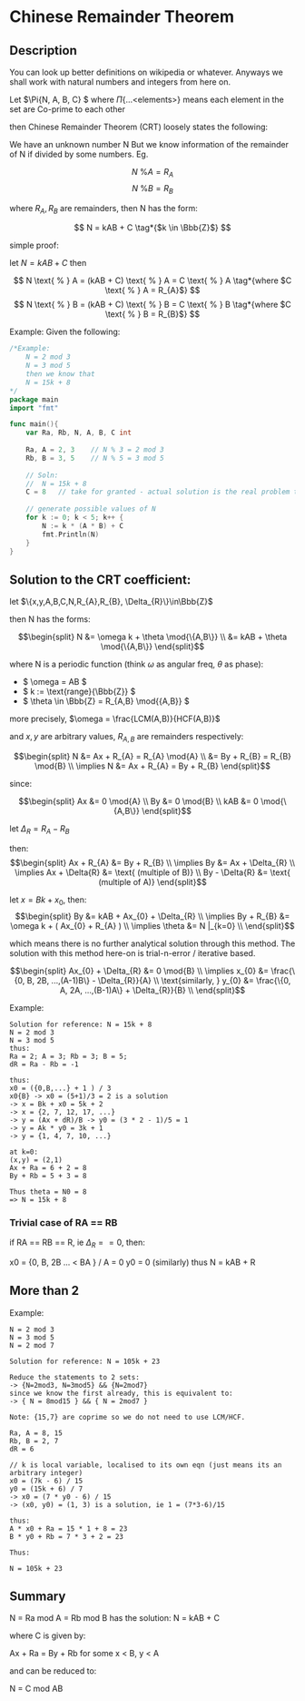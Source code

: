# Chinese Remainder Theorem

## Description

You can look up better definitions on wikipedia or whatever. Anyways we shall work with natural numbers and integers from here on.

Let $\Pi\{N, A, B, C\} $ where $\Pi\{\ldots\text{<elements>}\}$ means each element in the set are Co-prime to each other

then Chinese Remainder Theorem (CRT) loosely states the following:


We have an unknown number N
But we know information of the remainder of N if divided by some numbers. Eg.

$$  N \text{ \% } A = R_{A}   $$
$$  N \text{ \% } B = R_{B}   $$

where $R_{A}, R_{B}$ are remainders, then N has the form:

$$  N = kAB + C      \tag*{$k \in \Bbb{Z}$}    $$

simple proof:

let $N = kAB + C$ then

$$ N \text{ % } A = (kAB + C) \text{ % } A = C \text{ % } A \tag*{where $C \text{ % } A = R_{A}$} $$
$$ N \text{ % } B = (kAB + C) \text{ % } B = C \text{ % } B \tag*{where $C \text{ % } B = R_{B}$} $$

Example: Given the following:

```go
/*Example:
    N = 2 mod 3
    N = 3 mod 5
    then we know that
    N = 15k + 8
*/
package main
import "fmt"

func main(){
	var Ra, Rb, N, A, B, C int
	
	Ra, A = 2, 3    // N % 3 = 2 mod 3
	Rb, B = 3, 5    // N % 5 = 3 mod 5
	
	// Soln:
	//  N = 15k + 8
	C = 8   // take for granted - actual solution is the real problem to be explored further
	
	// generate possible values of N
	for k := 0; k < 5; k++ {
	    N := k * (A * B) + C
	    fmt.Println(N)
	}
}
```

## Solution to the CRT coefficient:

let $\{x,y,A,B,C,N,R_{A},R_{B}, \Delta_{R}\}\in\Bbb{Z}$

then N has the forms\:

$$\begin{split}
    N   &= \omega k + \theta    \mod{\{A,B\}}   \\
        &= kAB + \theta         \mod{\{A,B\}}
\end{split}$$

where N is a periodic function (think $\omega$ as angular freq, $\theta$ as phase):
- $ \omega = AB $
- $ k := \text{range}\{\Bbb{Z}\}    $
- $ \theta \in \Bbb{Z} = R_{A,B} \mod{\{A,B\}} $

more precisely, $\omega = \frac{LCM(A,B)}{HCF(A,B)}$

and $x,y$ are arbitrary values, $R_{A,B}$ are remainders respectively: 

$$\begin{split}
    N   &= Ax + R_{A}   = R_{A}  \mod{A} \\
        &= By + R_{B}   = R_{B}  \mod{B} \\
    \implies N  &= Ax + R_{A} = By + R_{B}   
\end{split}$$

since: 

$$\begin{split}
    Ax &= 0 \mod{A} \\
    By &= 0 \mod{B} \\
    kAB &= 0 \mod{\{A,B\}}
\end{split}$$

let $\Delta_{R} = R_{A} - R_{B}$

then:
$$\begin{split}
            Ax + R_{A}  &= By + R_{B}    \\
\implies             By &= Ax + \Delta_{R}  \\
\implies    Ax + \Delta{R}  &= \text{ (multiple of B)}  \\
            By - \Delta{R}  &= \text{ (multiple of A)}
\end{split}$$

let $x = Bk + x_{0}$, then:
$$\begin{split}
            By          &= kAB + Ax_{0} + \Delta_{R}    \\
\implies    By + R_{B}  &= \omega k + ( Ax_{0} + R_{A} )    \\
\implies    \theta &= N |_{k=0}  \\
\end{split}$$

which means there is no further analytical solution through this method. The solution with this method here-on is trial-n-error / iterative based.

$$\begin{split} 
            Ax_{0} + \Delta_{R} &= 0 \mod{B}    \\
\implies                x_{0}   &= \frac{\{0, B, 2B, ...,(A-1)B\} - \Delta_{R}}{A} \\
\text{similarly, }       y_{0}   &= \frac{\{0, A, 2A, ...,(B-1)A\} + \Delta_{R}}{B} \\
\end{split}$$


Example:
```
Solution for reference: N = 15k + 8
N = 2 mod 3
N = 3 mod 5
thus:
Ra = 2; A = 3; Rb = 3; B = 5;
dR = Ra - Rb = -1

thus:
x0 = ({0,B,...} + 1 ) / 3
x0{B} -> x0 = (5+1)/3 = 2 is a solution
-> x = Bk + x0 = 5k + 2
-> x = {2, 7, 12, 17, ...}
-> y = (Ax + dR)/B -> y0 = (3 * 2 - 1)/5 = 1
-> y = Ak * y0 = 3k + 1
-> y = {1, 4, 7, 10, ...}

at k=0:
(x,y) = (2,1)
Ax + Ra = 6 + 2 = 8
By + Rb = 5 + 3 = 8

Thus theta = N0 = 8
=> N = 15k + 8
```

### Trivial case of RA == RB

if RA == RB == R, ie $\Delta_{R} == 0$, then:

x0 = {0, B, 2B ... < BA } / A = 0
y0 = 0 (similarly)
thus N = kAB + R

## More than 2

Example:
```
N = 2 mod 3
N = 3 mod 5
N = 2 mod 7

Solution for reference: N = 105k + 23

Reduce the statements to 2 sets:
-> {N=2mod3, N=3mod5} && {N=2mod7}
since we know the first already, this is equivalent to:
-> { N = 8mod15 } && { N = 2mod7 }

Note: {15,7} are coprime so we do not need to use LCM/HCF.

Ra, A = 8, 15
Rb, B = 2, 7
dR = 6

// k is local variable, localised to its own eqn (just means its an arbitrary integer)
x0 = (7k - 6) / 15 
y0 = (15k + 6) / 7
-> x0 = (7 * y0 - 6) / 15
-> (x0, y0) = (1, 3) is a solution, ie 1 = (7*3-6)/15

thus:
A * x0 + Ra = 15 * 1 + 8 = 23
B * y0 + Rb = 7 * 3 + 2 = 23

Thus:

N = 105k + 23

```

## Summary

N = Ra mod A = Rb mod B has the solution:
N = kAB + C

where C is given by:

Ax + Ra = By + Rb 
for some x < B, y < A

and can be reduced to:

N = C mod AB


